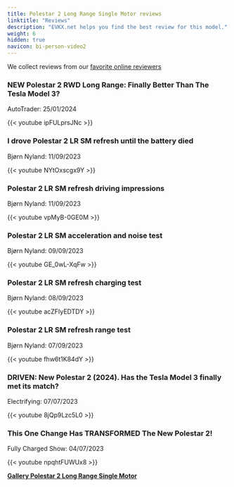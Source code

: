 ```yaml
---
title: Polestar 2 Long Range Single Motor reviews
linktitle: "Reviews"
description: "EVKX.net helps you find the best review for this model."
weight: 6
hidden: true
navicon: bi-person-video2
---
```

We collect reviews from our [favorite online reviewers](../../../../../guides/evreviewers/)

<div class="container text-center shadow p-2 pe-4 mb-5 bg-body-tertiary rounded border">
<h3>NEW Polestar 2 RWD Long Range: Finally Better Than The Tesla Model 3?</h3>
<p>AutoTrader: 25/01/2024</p>

{{< youtube ipFULprsJNc >}}

</div>
<div class="container text-center shadow p-2 pe-4 mb-5 bg-body-tertiary rounded border">
<h3>I drove Polestar 2 LR SM refresh until the battery died</h3>
<p>Bjørn Nyland: 11/09/2023</p>

{{< youtube NYtOxscgx9Y >}}

</div>
<div class="container text-center shadow p-2 pe-4 mb-5 bg-body-tertiary rounded border">
<h3>Polestar 2 LR SM refresh driving impressions</h3>
<p>Bjørn Nyland: 11/09/2023</p>

{{< youtube vpMyB-0GE0M >}}

</div>
<div class="container text-center shadow p-2 pe-4 mb-5 bg-body-tertiary rounded border">
<h3>Polestar 2 LR SM acceleration and noise test</h3>
<p>Bjørn Nyland: 09/09/2023</p>

{{< youtube GE_0wL-XqFw >}}

</div>
<div class="container text-center shadow p-2 pe-4 mb-5 bg-body-tertiary rounded border">
<h3>Polestar 2 LR SM refresh charging test</h3>
<p>Bjørn Nyland: 08/09/2023</p>

{{< youtube acZFIyEDTDY >}}

</div>
<div class="container text-center shadow p-2 pe-4 mb-5 bg-body-tertiary rounded border">
<h3>Polestar 2 LR SM refresh range test</h3>
<p>Bjørn Nyland: 07/09/2023</p>

{{< youtube fhw6t1K84dY >}}

</div>
<div class="container text-center shadow p-2 pe-4 mb-5 bg-body-tertiary rounded border">
<h3>DRIVEN: New Polestar 2 (2024). Has the Tesla Model 3 finally met its match?</h3>
<p>Electrifying: 07/07/2023</p>

{{< youtube 8jQp9Lzc5L0 >}}

</div>
<div class="container text-center shadow p-2 pe-4 mb-5 bg-body-tertiary rounded border">
<h3>This One Change Has TRANSFORMED The New Polestar 2!</h3>
<p>Fully Charged Show: 04/07/2023</p>

{{< youtube npqhtFUWUx8 >}}

</div>
<div class="mt-3 mb-3">
<a href="../gallery/" class="text-decoration-none text-black">
<strong><i class="bi-arrow-left"></i>Gallery  </strong>
</a>
<a href="../" class="text-decoration-none text-black float-end">
<strong>Polestar 2 Long Range Single Motor <i class="bi-arrow-right"></i></strong>
</a>
</div>
